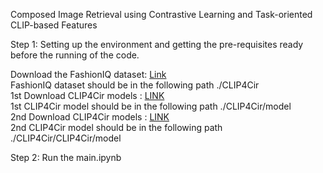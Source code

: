 Composed Image Retrieval using Contrastive Learning and Task-oriented CLIP-based Features

Step 1: Setting up the environment and getting the pre-requisites ready before the running of the code.

Download the FashionIQ dataset: [Link](https://drive.google.com/drive/folders/1DVb606AG1aP9QZ-VIy9qRGaSz-VnbrYq?usp=sharing)<br>
FashionIQ dataset should be in the following path ./CLIP4Cir<br>
1st Download CLIP4Cir models : [LINK](https://drive.google.com/drive/folders/1-ULTy3jocqbxPgw6cOG4FM8jgXojm8kJ?usp=sharing)<br>
1st CLIP4Cir model should be in the following path ./CLIP4Cir/model<br>
2nd Download CLIP4Cir models : [LINK](https://drive.google.com/drive/folders/1-IE_O_lSupP-k1FqMVU8NBRmBSUHs5jI?usp=sharing)<br>
2nd CLIP4Cir model should be in the following path ./CLIP4Cir/CLIP4Cir/model <br>

Step 2: Run the main.ipynb 